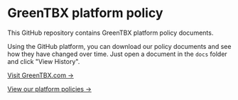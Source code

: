 # GreenTBX platform policy

This GitHub repository contains GreenTBX platform policy documents.

Using the GitHub platform, you can download our policy documents and see how they have changed over time. Just open a document in the `docs` folder and click "View History".

[Visit GreenTBX.com →](https://www.greentbx.com)

[View our platform policies →](https://www.greentbx.com/legal)
